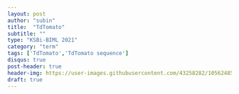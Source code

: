 ```yaml
---
layout: post
author: "subin"
title:  "TdTomato"
subtitle: ""
type: "KSBi-BIML 2021"
category: "term"
tags: ['TdTomato','TdTomato sequence']
disqus: true
post-header: true
header-img: https://user-images.githubusercontent.com/43258282/105624857-2f69ba80-5e68-11eb-83ee-14a55783cb6d.jpg
draft: true
---
```

